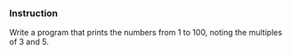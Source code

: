 ### Instruction
Write a program that prints the numbers from 1 to 100, noting the multiples of 3 and 5.